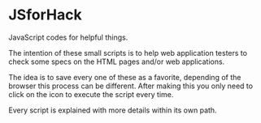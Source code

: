 # JSforHack
JavaScript codes for helpful things.

The intention of these small scripts is to help web application testers to check some specs on the HTML pages and/or web applications.

The idea is to save every one of these as a favorite, depending of the browser this process can be different. After making this you only need to click on the icon to execute the script every time.

Every script is explained with more details within its own path.
